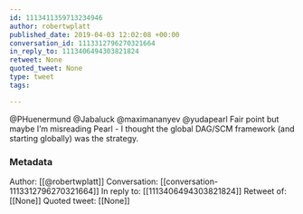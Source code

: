 ```yaml
---
id: 1113411359713234946
author: robertwplatt
published_date: 2019-04-03 12:02:08 +00:00
conversation_id: 1113312796270321664
in_reply_to: 1113406494303821824
retweet: None
quoted_tweet: None
type: tweet
tags:

---
```


@PHuenermund @Jabaluck @maximananyev @yudapearl Fair point but maybe I’m misreading Pearl - I thought the global DAG/SCM framework (and starting globally) was the strategy.

### Metadata

Author: [[@robertwplatt]]
Conversation: [[conversation-1113312796270321664]]
In reply to: [[1113406494303821824]]
Retweet of: [[None]]
Quoted tweet: [[None]]
